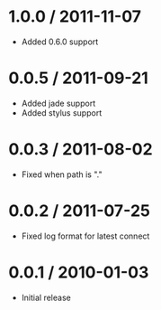 
1.0.0 / 2011-11-07 
==================

  * Added 0.6.0 support

0.0.5 / 2011-09-21 
==================

  * Added jade support
  * Added stylus support

0.0.3 / 2011-08-02 
==================

  * Fixed when path is "."

0.0.2 / 2011-07-25 
==================

  * Fixed log format for latest connect

0.0.1 / 2010-01-03
==================

  * Initial release
